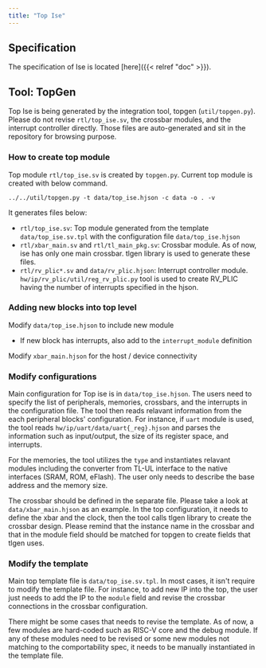 ```yaml
---
title: "Top Ise"
---
```


## Specification

The specification of Ise is located [here]({{< relref "doc" >}}).

## Tool: TopGen

Top Ise is being generated by the integration tool, topgen
(`util/topgen.py`). Please do not revise `rtl/top_ise.sv`, the crossbar
modules, and the interrupt controller directly. Those files are auto-generated
and sit in the repository for browsing purpose.

### How to create top module

Top module `rtl/top_ise.sv` is created by `topgen.py`. Current top module
is created with below command.

```console
../../util/topgen.py -t data/top_ise.hjson -c data -o . -v
```

It generates files below:

- `rtl/top_ise.sv`: Top module generated from the template
    `data/top_ise.sv.tpl` with the configuration file
    `data/top_ise.hjson`
- `rtl/xbar_main.sv` and `rtl/tl_main_pkg.sv`: Crossbar module. As of now,
    ise has only one main crossbar. tlgen library is used to generate
    these files.
- `rtl/rv_plic*.sv` and `data/rv_plic.hjson`: Interrupt controller module.
    `hw/ip/rv_plic/util/reg_rv_plic.py` tool is used to create RV_PLIC having
    the number of interrupts specified in the hjson.

### Adding new blocks into top level
Modify `data/top_ise.hjson` to include new module
- If new block has interrupts, also add to the `interrupt_module` definition

Modify `xbar_main.hjson` for the host / device connectivity

### Modify configurations

Main configuration for Top ise is in `data/top_ise.hjson`. The users
need to specify the list of peripherals, memories, crossbars, and the interrupts
in the configuration file. The tool then reads relavant information from the
each peripheral blocks' configuration. For instance, if `uart` module is used,
the tool reads `hw/ip/uart/data/uart{_reg}.hjson` and parses the information such
as input/output, the size of its register space, and interrupts.

For the memories, the tool utilizes the `type` and instantiates relavant modules
including the converter from TL-UL interface to the native interfaces (SRAM,
ROM, eFlash). The user only needs to describe the base address and the memory
size.

The crossbar should be defined in the separate file. Please take a look at
`data/xbar_main.hjson` as an example. In the top configuration, it needs to
define the xbar and the clock, then the tool calls tlgen library to create the
crossbar design. Please remind that the instance name in the crossbar and that
in the module field should be matched for topgen to create fields that tlgen
uses.

### Modify the template

Main top template file is `data/top_ise.sv.tpl`. In most cases, it isn't
require to modify the template file. For instance, to add new IP into the top,
the user just needs to add the IP to the `module` field and revise the crossbar
connections in the crossbar configuration.

There might be some cases that needs to revise the template. As of now, a few
modules are hard-coded such as RISC-V core and the debug module. If any of these
modules need to be revised or some new modules not matching to the
comportability spec, it needs to be manually instantiated in the template file.
